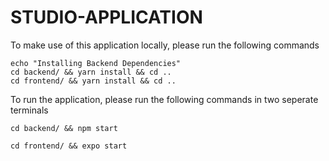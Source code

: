 # STUDIO-APPLICATION

To make use of this application locally, please run the following commands

```
echo "Installing Backend Dependencies"
cd backend/ && yarn install && cd ..
cd frontend/ && yarn install && cd ..
```

To run the application, please run the following commands in two seperate terminals

```
cd backend/ && npm start
```
```
cd frontend/ && expo start
```